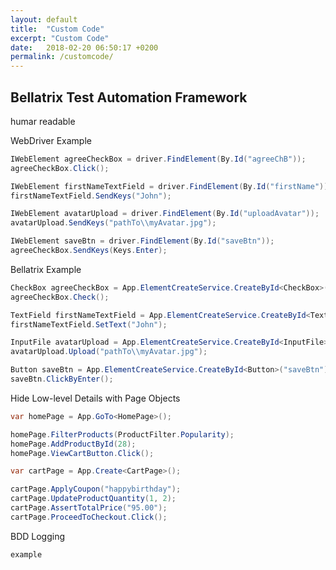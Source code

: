 ```yaml
---
layout: default
title:  "Custom Code"
excerpt: "Custom Code"
date:   2018-02-20 06:50:17 +0200
permalink: /customcode/
---
```

Bellatrix Test Automation Framework 
---------------------------------------------------------
humar readable

WebDriver Example 
```csharp
IWebElement agreeCheckBox = driver.FindElement(By.Id("agreeChB"));
agreeCheckBox.Click();

IWebElement firstNameTextField = driver.FindElement(By.Id("firstName"));
firstNameTextField.SendKeys("John");

IWebElement avatarUpload = driver.FindElement(By.Id("uploadAvatar"));
avatarUpload.SendKeys("pathTo\\myAvatar.jpg");

IWebElement saveBtn = driver.FindElement(By.Id("saveBtn"));
agreeCheckBox.SendKeys(Keys.Enter); 
```


Bellatrix Example 
```csharp
CheckBox agreeCheckBox = App.ElementCreateService.CreateById<CheckBox>("agreeChB");
agreeCheckBox.Check();

TextField firstNameTextField = App.ElementCreateService.CreateById<TextField>("firstName");
firstNameTextField.SetText("John");

InputFile avatarUpload = App.ElementCreateService.CreateById<InputFile>("uploadAvatar");
avatarUpload.Upload("pathTo\\myAvatar.jpg");

Button saveBtn = App.ElementCreateService.CreateById<Button>("saveBtn");
saveBtn.ClickByEnter();
 ```


Hide Low-level Details with Page Objects 
```csharp
var homePage = App.GoTo<HomePage>();

homePage.FilterProducts(ProductFilter.Popularity);
homePage.AddProductById(28);
homePage.ViewCartButton.Click();

var cartPage = App.Create<CartPage>();

cartPage.ApplyCoupon("happybirthday");
cartPage.UpdateProductQuantity(1, 2);
cartPage.AssertTotalPrice("95.00");
cartPage.ProceedToCheckout.Click(); 
```


BDD Logging 
```csharp
example 
```




